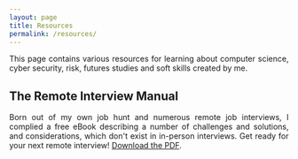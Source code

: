 ```yaml
---
layout: page
title: Resources
permalink: /resources/
---
```


<style>p { text-align: justify; }</style>

This page contains various resources for learning about computer science, cyber security, risk, futures studies and soft skills created by me.

## The Remote Interview Manual

Born out of my own job hunt and numerous remote job interviews, I complied a free eBook describing a number of challenges and solutions, and considerations, which don't exist in in-person interviews. Get ready for your next remote interview! <a href="https://krisbolton.com/documents/the-remote-interview-manual-kris-bolton.pdf" target="_blank">Download the PDF</a>.

